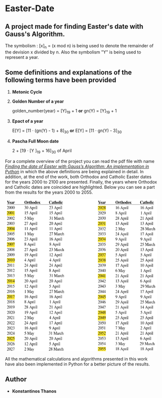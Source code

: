 # Easter-Date

## A project made for finding Easter's date with Gauss's Algorithm.

The symbolism : [x]<sub>n</sub> = (x mod n) is being used to denote the remainder of the devision x divided by n.
Also the symbolism "Y" is being used to represent a year.

## Some definitions and explanations of the following terms have been provided

1. **Metonic Cycle**
2. **Golden Number of a year**

   golden_number(year) = [Y]<sub>19</sub> + 1  **or**  gn(Y) = [Y]<sub>19</sub> + 1
3. **Epact of a year**

    E[Y] = [11 · (gn(Y) - 1) + 8]<sub>30</sub>  **or**  E[Y] = [11 · gn(Y) - 3]<sub>30</sub>
4. **Pascha Full Moon date**

    2 + [19 · [Y ]<sub>19</sub> + 16]<sub>30</sub> of April

For a complete overview of the project you can read the pdf file with name [*Finding the date of Easter with Gauss’s Algorithm: An implementation in Python*](https://github.com/kostasthanos/Easter-Date/blob/master/Finding%20the%20date%20of%20Easter%20with%20Gauss%E2%80%99s%20Algorithm:%20An%20implementation%20in%20Python.pdf) in which the above definitions are being explained in detail. In addition, at the end of the work, both Orthodox and Catholic Easter dates for the years 2000 to 2100 are presented. Finally, the years where Orthodox and Catholic dates are coincided are highlighted. Below you can see a part from the results for the years 2000 to 2055.

<p align="center">
  <img width="500" height="500" src="easter_dates.png">
</p>

Αll the mathematical calculations and algorithms presented in this work have also been implemented in Python for a better picture of the results.

##  Author
* **Konstantinos Thanos**
